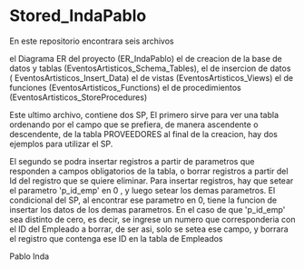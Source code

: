 # Stored_IndaPablo

En este repositorio encontrara seis archivos

el Diagrama ER del proyecto (ER_IndaPablo)
el de creacion de la base de datos y tablas (EventosArtisticos_Schema_Tables),
el de insercion de datos ( EventosArtisticos_Insert_Data)
el de vistas (EventosArtisticos_Views)
el de funciones (EventosArtisticos_Functions)
el de procedimientos (EventosArtisticos_StoreProcedures)

Este ultimo archivo, contiene dos SP,
El primero sirve para ver una tabla ordenando por el campo que se prefiera, 
de manera ascendente o descendente, de la tabla PROVEEDORES 
al final de la creacion, hay dos ejemplos para utilizar el SP.

El segundo se podra insertar registros a partir de parametros que responden a campos obligatorios de la tabla, o borrar registros a partir del Id del registro que se quiere eliminar.
Para insertar registros, hay que setear el parametro 'p_id_emp' en 0 , y luego setear los demas parametros. El condicional del SP, al encontrar ese parametro en 0, tiene la funcion de insertar los datos de los demas parametros.
En el caso de que 'p_id_emp' sea distinto de cero, es decir, se ingrese un numero que corresponderia con el ID del Empleado a borrar, de ser asi, solo se setea ese campo, y borrara el registro que contenga ese ID en la tabla de Empleados

Pablo Inda
